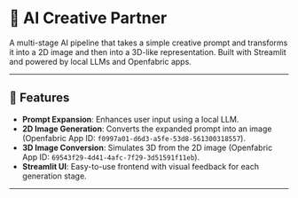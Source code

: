 # 🧠 AI Creative Partner

A multi-stage AI pipeline that takes a simple creative prompt and transforms it into a 2D image and then into a 3D-like representation. Built with Streamlit and powered by local LLMs and Openfabric apps.

---

## 🚀 Features

- **Prompt Expansion**: Enhances user input using a local LLM.
- **2D Image Generation**: Converts the expanded prompt into an image (Openfabric App ID: `f0997a01-d6d3-a5fe-53d8-561300318557`).
- **3D Image Conversion**: Simulates 3D from the 2D image (Openfabric App ID: `69543f29-4d41-4afc-7f29-3d51591f11eb`).
- **Streamlit UI**: Easy-to-use frontend with visual feedback for each generation stage.

---
